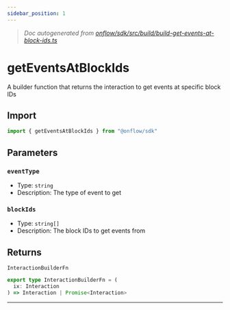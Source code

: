 ```yaml
---
sidebar_position: 1
---
```


> _Doc autogenerated from [onflow/sdk/src/build/build-get-events-at-block-ids.ts](https://github.com/onflow/fcl-js/tree/master/packages/sdk/src/build/build-get-events-at-block-ids.ts)_

# getEventsAtBlockIds

A builder function that returns the interaction to get events at specific block IDs

## Import

```typescript
import { getEventsAtBlockIds } from "@onflow/sdk"
```


## Parameters

### `eventType` 
- Type: `string`
- Description: The type of event to get


### `blockIds` 
- Type: `string[]`
- Description: The block IDs to get events from



## Returns

`InteractionBuilderFn`

```typescript
export type InteractionBuilderFn = (
  ix: Interaction
) => Interaction | Promise<Interaction>
```

---